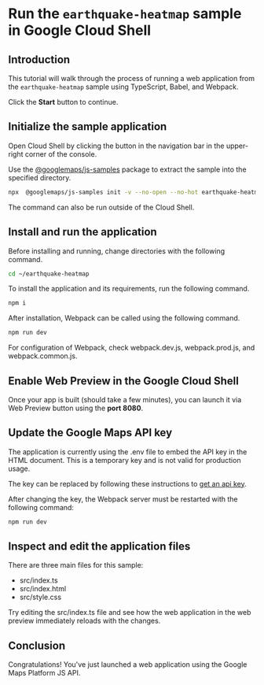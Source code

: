 # Run the `earthquake-heatmap` sample in Google Cloud Shell

<walkthrough-tutorial-duration duration="10"/>

## Introduction

This tutorial will walk through the process of running a web application from
the `earthquake-heatmap` sample using TypeScript, Babel, and Webpack.

Click the **Start** button to continue.

## Initialize the sample application

Open Cloud Shell by clicking the
<walkthrough-cloud-shell-icon></walkthrough-cloud-shell-icon> button in the
navigation bar in the upper-right corner of the console.

Use the [@googlemaps/js-samples](https://www.npmjs.com/package/@googlemaps/js-samples) package to 
extract the sample into the specified directory.

```bash
npx  @googlemaps/js-samples init -v --no-open --no-hot earthquake-heatmap ~/earthquake-heatmap
```

The command can also be run outside of the Cloud Shell.

## Install and run the application

Before installing and running, change directories with the following command.

```bash
cd ~/earthquake-heatmap
```

To install the application and its requirements, run the following command.

```bash
npm i
```

After installation, Webpack can be called using the following command.

```bash
npm run dev
```

For configuration of Webpack, check
<walkthrough-editor-open-file filePath="earthquake-heatmap/webpack.dev.js">webpack.dev.js</walkthrough-editor-open-file>,
<walkthrough-editor-open-file filePath="earthquake-heatmap/webpack.prod.js">webpack.prod.js</walkthrough-editor-open-file>,
and
<walkthrough-editor-open-file filePath="earthquake-heatmap/webpack.common.js">webpack.common.js</walkthrough-editor-open-file>.

## Enable Web Preview in the Google Cloud Shell

Once your app is built (should take a few minutes), you can launch it via
<walkthrough-spotlight-pointer target="cloudshell" spotlightId="devshell-web-preview-button">Web
Preview button</walkthrough-spotlight-pointer> using the **port 8080**.

## Update the Google Maps API key

The application is currently using the
<walkthrough-editor-open-file filePath="earthquake-heatmap/.env">.env</walkthrough-editor-open-file>
file to embed the API key in the HTML document. This is a temporary key and is
not valid for production usage.

The key can be replaced by following these instructions to
[get an api key](https://developers.google.com/maps/documentation/javascript/get-api-key).

After changing the key, the Webpack server must be restarted with the following
command:

```bash
npm run dev
```

## Inspect and edit the application files

There are three main files for this sample:

*   <walkthrough-editor-open-file filePath="earthquake-heatmap/src/index.ts">src/index.ts</walkthrough-editor-open-file>
*   <walkthrough-editor-open-file filePath="earthquake-heatmap/src/index.html">src/index.html</walkthrough-editor-open-file>
*   <walkthrough-editor-open-file filePath="earthquake-heatmap/src/style.css">src/style.css</walkthrough-editor-open-file>

Try editing the <walkthrough-editor-open-file filePath="earthquake-heatmap/src/index.ts">src/index.ts</walkthrough-editor-open-file> file and see how the web application in the web preview immediately reloads with the changes.

## Conclusion

<walkthrough-conclusion-trophy></walkthrough-conclusion-trophy>

Congratulations! You've just launched a web application using the Google Maps
Platform JS API.
